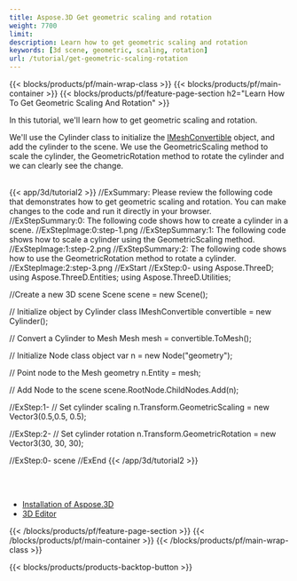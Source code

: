 ```yaml
---
title: Aspose.3D Get geometric scaling and rotation
weight: 7700
limit: 
description: Learn how to get geometric scaling and rotation
keywords: [3d scene, geometric, scaling, rotation]
url: /tutorial/get-geometric-scaling-rotation
---
```


{{< blocks/products/pf/main-wrap-class >}}
{{< blocks/products/pf/main-container >}}
{{< blocks/products/pf/feature-page-section h2="Learn How To Get Geometric Scaling And Rotation" >}}

<p>
In this tutorial, we'll learn how to get geometric scaling and rotation.
</p>

<p>
We'll use the Cylinder class to initialize the <a href="https://reference.aspose.com/3d/net/aspose.threed.entities/imeshconvertible/">IMeshConvertible</a> object, and add the cylinder to the scene. We use the GeometricScaling method to scale the cylinder, the GeometricRotation method to rotate the cylinder and we can clearly see the change.
</p>

<br />
{{< app/3d/tutorial2 >}}
//ExSummary: Please review the following code that demonstrates how to get geometric scaling and rotation. You can make changes to the code and run it directly in your browser.
//ExStepSummary:0: The following code shows how to create a cylinder in a scene.
//ExStepImage:0:step-1.png
//ExStepSummary:1: The following code shows how to scale a cylinder using the GeometricScaling method.
//ExStepImage:1:step-2.png
//ExStepSummary:2: The following code shows how to use the GeometricRotation method to rotate a cylinder.
//ExStepImage:2:step-3.png
//ExStart
//ExStep:0-
using Aspose.ThreeD;
using Aspose.ThreeD.Entities;
using Aspose.ThreeD.Utilities;

//Create a new 3D scene
Scene scene = new Scene();

// Initialize object by Cylinder class
IMeshConvertible convertible = new Cylinder();

// Convert a Cylinder to Mesh
Mesh mesh = convertible.ToMesh();

// Initialize Node class object
var n = new Node("geometry");

// Point node to the Mesh geometry
n.Entity = mesh;

// Add Node to the scene
scene.RootNode.ChildNodes.Add(n);

//ExStep:1-
// Set cylinder scaling
n.Transform.GeometricScaling  = new Vector3(0.5,0.5, 0.5);

//ExStep:2-
// Set cylinder rotation
n.Transform.GeometricRotation  = new Vector3(30, 30, 30);

//ExStep:0-
scene
//ExEnd
{{< /app/3d/tutorial2 >}}
<br />

<br />
<br />
<div class="code-sample">
    <ul class="link-list">
        <li class="link-item"><a href="https://docs.aspose.com/3d/net/installation/">Installation of Aspose.3D</a></li>
        <li class="link-item"><a href="https://products.aspose.app/3d/editor/">3D Editor</a></li>
    </ul>
</div>

{{< /blocks/products/pf/feature-page-section >}}
{{< /blocks/products/pf/main-container >}}
{{< /blocks/products/pf/main-wrap-class >}}

{{< blocks/products/products-backtop-button >}}

